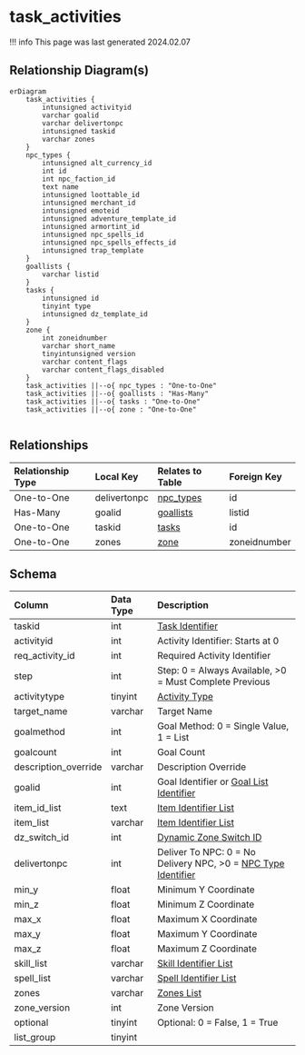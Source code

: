 # task_activities

!!! info
	This page was last generated 2024.02.07

## Relationship Diagram(s)

```mermaid
erDiagram
    task_activities {
        intunsigned activityid
        varchar goalid
        varchar delivertonpc
        intunsigned taskid
        varchar zones
    }
    npc_types {
        intunsigned alt_currency_id
        int id
        int npc_faction_id
        text name
        intunsigned loottable_id
        intunsigned merchant_id
        intunsigned emoteid
        intunsigned adventure_template_id
        intunsigned armortint_id
        intunsigned npc_spells_id
        intunsigned npc_spells_effects_id
        intunsigned trap_template
    }
    goallists {
        varchar listid
    }
    tasks {
        intunsigned id
        tinyint type
        intunsigned dz_template_id
    }
    zone {
        int zoneidnumber
        varchar short_name
        tinyintunsigned version
        varchar content_flags
        varchar content_flags_disabled
    }
    task_activities ||--o{ npc_types : "One-to-One"
    task_activities ||--o{ goallists : "Has-Many"
    task_activities ||--o{ tasks : "One-to-One"
    task_activities ||--o{ zone : "One-to-One"


```


## Relationships

| Relationship Type | Local Key | Relates to Table | Foreign Key |
| :--- | :--- | :--- | :--- |
| One-to-One | delivertonpc | [npc_types](../../schema/npcs/npc_types.md) | id |
| Has-Many | goalid | [goallists](../../schema/tasks/goallists.md) | listid |
| One-to-One | taskid | [tasks](../../schema/tasks/tasks.md) | id |
| One-to-One | zones | [zone](../../schema/zone/zone.md) | zoneidnumber |


## Schema

| Column | Data Type | Description |
| :--- | :--- | :--- |
| taskid | int | [Task Identifier](tasks.md) |
| activityid | int | Activity Identifier: Starts at 0 |
| req_activity_id | int | Required Activity Identifier |
| step | int | Step: 0 = Always Available, &gt;0 = Must Complete Previous |
| activitytype | tinyint | [Activity Type](../../../../server/task-system-guide/task-activity-types) |
| target_name | varchar | Target Name |
| goalmethod | int | Goal Method: 0 = Single Value, 1 = List |
| goalcount | int | Goal Count |
| description_override | varchar | Description Override |
| goalid | int | Goal Identifier or [Goal List Identifier](goallists.md) |
| item_id_list | text | [Item Identifier List](../../schema/items/items.md) |
| item_list | varchar | [Item Identifier List](../../schema/items/items.md) |
| dz_switch_id | int | [Dynamic Zone Switch ID](../../schema/doors/doors.md) |
| delivertonpc | int | Deliver To NPC: 0 = No Delivery NPC, &gt;0 = [NPC Type Identifier](../../schema/npcs/npc_types.md) |
| min_y | float | Minimum Y Coordinate |
| min_z | float | Minimum Z Coordinate |
| max_x | float | Maximum X Coordinate |
| max_y | float | Maximum Y Coordinate |
| max_z | float | Maximum Z Coordinate |
| skill_list | varchar | [Skill Identifier List](../../../../server/player/skills) |
| spell_list | varchar | [Spell Identifier List](../../schema/spells/spells_new.md) |
| zones | varchar | [Zones List](../../../../server/zones/zone-list) |
| zone_version | int | Zone Version |
| optional | tinyint | Optional: 0 = False, 1 = True |
| list_group | tinyint |  |

